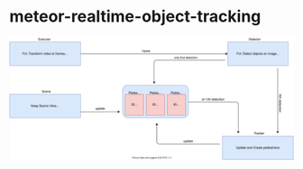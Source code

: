 # meteor-realtime-object-tracking

<p align="center">
  <img src="https://github.com/IsmaelMekene/meteor-realtime-object-tracking/blob/main/data/pipeline.svg"/>
</p>
